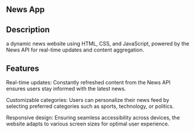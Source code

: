 News App 
---------------------------------------------------------------------------------------------------------------------------------------------------------------------
Description
--------------------------------------------------------------------------------------------------------------------------------------------------------------------
a dynamic news website using HTML, CSS, and JavaScript, powered by the News API for real-time updates and content aggregation.

Features
--------------------------------------------------------------------------------------------------
Real-time updates: Constantly refreshed content from the News API ensures users stay informed with the latest news.

Customizable categories: Users can personalize their news feed by selecting preferred categories such as sports, technology, or politics.

Responsive design: Ensuring seamless accessibility across devices, the website adapts to various screen sizes for optimal user experience.
